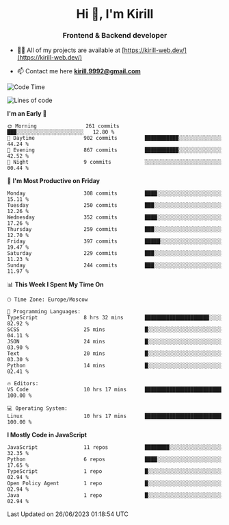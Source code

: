 <h1 align="center">Hi 👋, I'm Kirill</h1>
<h3 align="center">Frontend & Backend developer</h3>

- 👨‍💻 All of my projects are available at [https://kirill-web.dev/](https://kirill-web.dev/)

- 📫 Contact me here **kirill.9992@gmail.com**











<!--START_SECTION:waka-->
![Code Time](http://img.shields.io/badge/Code%20Time-1%2C375%20hrs%206%20mins-blue)

![Lines of code](https://img.shields.io/badge/From%20Hello%20World%20I%27ve%20Written-2.9%20million%20lines%20of%20code-blue)

**I'm an Early 🐤** 

```text
🌞 Morning                261 commits         ███░░░░░░░░░░░░░░░░░░░░░░   12.80 % 
🌆 Daytime                902 commits         ███████████░░░░░░░░░░░░░░   44.24 % 
🌃 Evening                867 commits         ███████████░░░░░░░░░░░░░░   42.52 % 
🌙 Night                  9 commits           ░░░░░░░░░░░░░░░░░░░░░░░░░   00.44 % 
```
📅 **I'm Most Productive on Friday** 

```text
Monday                   308 commits         ████░░░░░░░░░░░░░░░░░░░░░   15.11 % 
Tuesday                  250 commits         ███░░░░░░░░░░░░░░░░░░░░░░   12.26 % 
Wednesday                352 commits         ████░░░░░░░░░░░░░░░░░░░░░   17.26 % 
Thursday                 259 commits         ███░░░░░░░░░░░░░░░░░░░░░░   12.70 % 
Friday                   397 commits         █████░░░░░░░░░░░░░░░░░░░░   19.47 % 
Saturday                 229 commits         ███░░░░░░░░░░░░░░░░░░░░░░   11.23 % 
Sunday                   244 commits         ███░░░░░░░░░░░░░░░░░░░░░░   11.97 % 
```


📊 **This Week I Spent My Time On** 

```text
🕑︎ Time Zone: Europe/Moscow

💬 Programming Languages: 
TypeScript               8 hrs 32 mins       █████████████████████░░░░   82.92 % 
SCSS                     25 mins             █░░░░░░░░░░░░░░░░░░░░░░░░   04.11 % 
JSON                     24 mins             █░░░░░░░░░░░░░░░░░░░░░░░░   03.90 % 
Text                     20 mins             █░░░░░░░░░░░░░░░░░░░░░░░░   03.30 % 
Python                   14 mins             █░░░░░░░░░░░░░░░░░░░░░░░░   02.41 % 

🔥 Editors: 
VS Code                  10 hrs 17 mins      █████████████████████████   100.00 % 

💻 Operating System: 
Linux                    10 hrs 17 mins      █████████████████████████   100.00 % 
```

**I Mostly Code in JavaScript** 

```text
JavaScript               11 repos            ████████░░░░░░░░░░░░░░░░░   32.35 % 
Python                   6 repos             ████░░░░░░░░░░░░░░░░░░░░░   17.65 % 
TypeScript               1 repo              █░░░░░░░░░░░░░░░░░░░░░░░░   02.94 % 
Open Policy Agent        1 repo              █░░░░░░░░░░░░░░░░░░░░░░░░   02.94 % 
Java                     1 repo              █░░░░░░░░░░░░░░░░░░░░░░░░   02.94 % 
```




 Last Updated on 26/06/2023 01:18:54 UTC
<!--END_SECTION:waka-->

